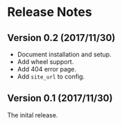 # Release Notes

## Version 0.2 (2017/11/30)

* Document installation and setup.
* Add wheel support.
* Add 404 error page.
* Add `site_url` to config.

## Version 0.1 (2017/11/30)

The inital release.
